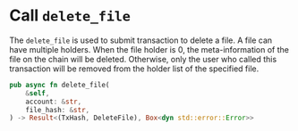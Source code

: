 # Call `delete_file`

The `delete_file` is used to submit transaction to delete a file. A file can have multiple holders. When the file holder is 0, the meta-information of the file on the chain will be deleted. Otherwise, only the user who called this transaction will be removed from the holder list of the specified file.

```rust
pub async fn delete_file(
    &self,
    account: &str,
    file_hash: &str,
) -> Result<(TxHash, DeleteFile), Box<dyn std::error::Error>>
```